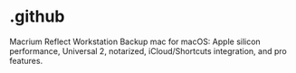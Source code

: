 # .github
Macrium Reflect Workstation Backup mac for macOS: Apple silicon performance, Universal 2, notarized, iCloud/Shortcuts integration, and pro features.
